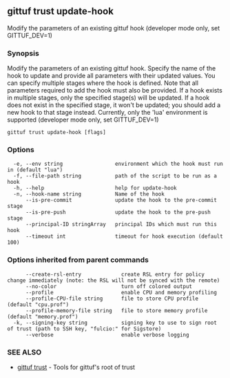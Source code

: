 ## gittuf trust update-hook

Modify the parameters of an existing gittuf hook (developer mode only, set GITTUF_DEV=1)

### Synopsis

Modify the parameters of an existing gittuf hook. Specify the name of the hook to update and provide all parameters with their updated values. You can specify multiple stages where the hook is defined. Note that all parameters required to add the hook must also be provided. If a hook exists in multiple stages, only the specified stage(s) will be updated. If a hook does not exist in the specified stage, it won't be updated; you should add a new hook to that stage instead. Currently, only the 'lua' environment is supported (developer mode only, set GITTUF_DEV=1)

```
gittuf trust update-hook [flags]
```

### Options

```
  -e, --env string                 environment which the hook must run in (default "lua")
  -f, --file-path string           path of the script to be run as a hook
  -h, --help                       help for update-hook
  -n, --hook-name string           Name of the hook
      --is-pre-commit              update the hook to the pre-commit stage
      --is-pre-push                update the hook to the pre-push stage
      --principal-ID stringArray   principal IDs which must run this hook
      --timeout int                timeout for hook execution (default 100)
```

### Options inherited from parent commands

```
      --create-rsl-entry             create RSL entry for policy change immediately (note: the RSL will not be synced with the remote)
      --no-color                     turn off colored output
      --profile                      enable CPU and memory profiling
      --profile-CPU-file string      file to store CPU profile (default "cpu.prof")
      --profile-memory-file string   file to store memory profile (default "memory.prof")
  -k, --signing-key string           signing key to use to sign root of trust (path to SSH key, "fulcio:" for Sigstore)
      --verbose                      enable verbose logging
```

### SEE ALSO

* [gittuf trust](gittuf_trust.md)	 - Tools for gittuf's root of trust

